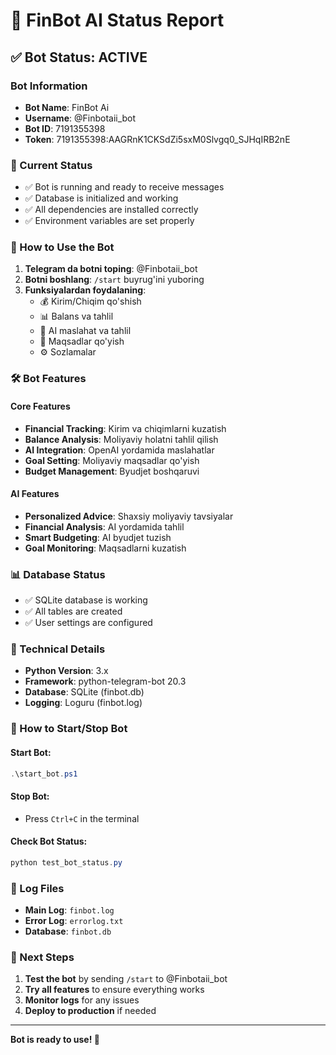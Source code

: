 # 🤖 FinBot AI Status Report

## ✅ Bot Status: ACTIVE

### Bot Information
- **Bot Name**: FinBot Ai
- **Username**: @Finbotaii_bot
- **Bot ID**: 7191355398
- **Token**: 7191355398:AAGRnK1CKSdZi5sxM0Slvgq0_SJHqIRB2nE

### 🚀 Current Status
- ✅ Bot is running and ready to receive messages
- ✅ Database is initialized and working
- ✅ All dependencies are installed correctly
- ✅ Environment variables are set properly

### 📱 How to Use the Bot

1. **Telegram da botni toping**: @Finbotaii_bot
2. **Botni boshlang**: `/start` buyrug'ini yuboring
3. **Funksiyalardan foydalaning**:
   - 💰 Kirim/Chiqim qo'shish
   - 📊 Balans va tahlil
   - 🤖 AI maslahat va tahlil
   - 🎯 Maqsadlar qo'yish
   - ⚙️ Sozlamalar

### 🛠️ Bot Features

#### Core Features
- **Financial Tracking**: Kirim va chiqimlarni kuzatish
- **Balance Analysis**: Moliyaviy holatni tahlil qilish
- **AI Integration**: OpenAI yordamida maslahatlar
- **Goal Setting**: Moliyaviy maqsadlar qo'yish
- **Budget Management**: Byudjet boshqaruvi

#### AI Features
- **Personalized Advice**: Shaxsiy moliyaviy tavsiyalar
- **Financial Analysis**: AI yordamida tahlil
- **Smart Budgeting**: AI byudjet tuzish
- **Goal Monitoring**: Maqsadlarni kuzatish

### 📊 Database Status
- ✅ SQLite database is working
- ✅ All tables are created
- ✅ User settings are configured

### 🔧 Technical Details
- **Python Version**: 3.x
- **Framework**: python-telegram-bot 20.3
- **Database**: SQLite (finbot.db)
- **Logging**: Loguru (finbot.log)

### 🚀 How to Start/Stop Bot

#### Start Bot:
```powershell
.\start_bot.ps1
```

#### Stop Bot:
- Press `Ctrl+C` in the terminal

#### Check Bot Status:
```powershell
python test_bot_status.py
```

### 📝 Log Files
- **Main Log**: `finbot.log`
- **Error Log**: `errorlog.txt`
- **Database**: `finbot.db`

### 🎯 Next Steps
1. **Test the bot** by sending `/start` to @Finbotaii_bot
2. **Try all features** to ensure everything works
3. **Monitor logs** for any issues
4. **Deploy to production** if needed

---

**Bot is ready to use! 🎉** 